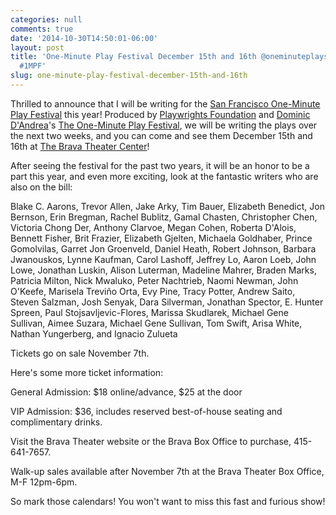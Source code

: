 ```yaml
---
categories: null
comments: true
date: '2014-10-30T14:50:01-06:00'
layout: post
title: 'One-Minute Play Festival December 15th and 16th @oneminuteplays @pwfoundation
  #1MPF'
slug: one-minute-play-festival-december-15th-and-16th
---
```


Thrilled to announce that I will be writing for the [San Francisco One-Minute Play Festival](http://playwrightsfoundation.org/index.php?p=227) this year! Produced by [Playwrights Foundation](http://playwrightsfoundation.org) and [Dominic D'Andrea](https://twitter.com/DominicDAndrea)'s [The One-Minute Play Festival](http://oneminuteplays.wordpress.com/), we will be writing the plays over the next two weeks, and you can come and see them December 15th and 16th at [The Brava Theater Center](http://www.brava.org/)!

After seeing the festival for the past two years, it will be an honor to be a part this year, and even more exciting, look at the fantastic writers who are also on the bill:

Blake C. Aarons, Trevor Allen, Jake Arky, Tim Bauer, Elizabeth Benedict, Jon Bernson, Erin Bregman, Rachel Bublitz, Gamal Chasten, Christopher Chen, Victoria Chong Der, Anthony Clarvoe, Megan Cohen, Roberta D'Alois, Bennett Fisher, Brit Frazier, Elizabeth Gjelten, Michaela Goldhaber, Prince Gomolvilas, Garret Jon Groenveld, Daniel Heath, Robert Johnson, Barbara Jwanouskos, Lynne Kaufman, Carol Lashoff, Jeffrey Lo, Aaron Loeb, John Lowe, Jonathan Luskin, Alison Luterman, Madeline Mahrer, Braden Marks, Patricia Milton, Nick Mwaluko, Peter Nachtrieb, Naomi Newman, John O'Keefe, Marisela Treviño Orta, Evy Pine, Tracy Potter, Andrew Saito, Steven Salzman, Josh Senyak, Dara Silverman, Jonathan Spector, E. Hunter Spreen, Paul Stojsavljevic-Flores, Marissa Skudlarek, Michael Gene Sullivan, Aimee Suzara, Michael Gene Sullivan, Tom Swift, Arisa White, Nathan Yungerberg, and Ignacio Zulueta

Tickets go on sale November 7th.

Here's some more ticket information:

General Admission: $18 online/advance, $25 at the door

VIP Admission: $36, includes reserved best-of-house seating and complimentary drinks.

Visit the Brava Theater website or the Brava Box Office to purchase, 415-641-7657.

Walk-up sales available after November 7th at the Brava Theater Box Office, M-F 12pm-6pm.

So mark those calendars! You won't want to miss this fast and furious show!